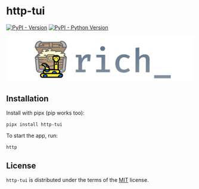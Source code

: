 # http-tui

[![PyPI - Version](https://img.shields.io/pypi/v/http-tui.svg)](https://pypi.org/project/http-tui)
[![PyPI - Python Version](https://img.shields.io/pypi/pyversions/http-tui.svg)](https://pypi.org/project/http-tui)

![Example Output](https://github.com/textualize/rich/raw/master/imgs/logo.svg)


## Installation

Install with pipx (pip works too):

```console
pipx install http-tui
```

To start the app, run:

```console
http
```


## License

`http-tui` is distributed under the terms of the [MIT](https://spdx.org/licenses/MIT.html) license.
